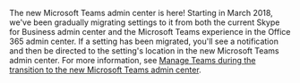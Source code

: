 The new Microsoft Teams admin center is here! Starting in March 2018, we've been gradually migrating settings to it from both the current Skype for Business admin center and the Microsoft Teams experience in the Office 365 admin center. If a setting has been migrated, you'll see a notification and then be directed to the setting's location in the new Microsoft Teams admin center. For more information, see [Manage Teams during the transition to the new Microsoft Teams admin center](../manage-teams-skypeforbusiness-admin-center.md).
